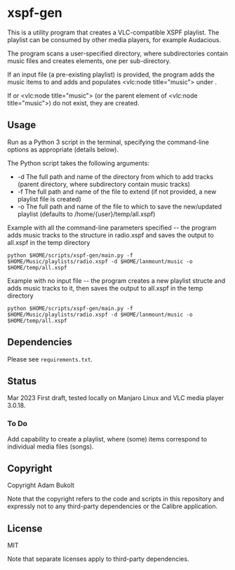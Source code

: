 # xspf-gen #

This is a utility program that creates a VLC-compatible XSPF playlist.
The playlist can be consumed by other media players, for example Audacious.

The program scans a user-specified directory, where subdirectories contain music files and creates <track> elements, 
one per sub-directory.

If an input file (a pre-existing playlist) is provided, the program adds the
music items to <tracklist> and adds and populates <vlc:node title="music"> under <extension
application="http://www.videolan.org/vlc/playlist/0">.

If <trackList> or <vlc:node title="music"> (or the parent element of <vlc:node title="music">) do not exist, they 
are created.

## Usage

Run as a Python 3 script in the terminal, specifying the command-line options as appropriate (details below). 

The Python script takes the following arguments:

* -d The full path and name of the directory from which to add tracks (parent directory, where subdirectory contain music 
    tracks)
* -f The full path and name of the file to extend (if not provided, a new playlist file is created)
* -o The full path and name of the file to which to save the new/updated playlist (defaults to /home/{user}/temp/all.xspf)

Example with all the command-line parameters specified -- the program adds music
tracks to the structure in radio.xspf and saves the output to all.xspf in the
temp directory
```
python $HOME/scripts/xspf-gen/main.py -f $HOME/Music/playlists/radio.xspf -d $HOME/lanmount/music -o $HOME/temp/all.xspf
```
Example with no input file -- the program creates a new playlist structe and adds music
tracks to it, then saves the output to all.xspf in the temp directory
```
python $HOME/scripts/xspf-gen/main.py -f $HOME/Music/playlists/radio.xspf -d $HOME/lanmount/music -o $HOME/temp/all.xspf
```

## Dependencies

Please see `requirements.txt`.

## Status

Mar 2023 First draft, tested locally on Manjaro Linux and VLC media player 3.0.18.

### To Do

Add capability to create a playlist, where (some) items correspond to individual
media files (songs).

## Copyright

Copyright Adam Bukolt

Note that the copyright refers to the code and scripts in this repository and
expressly not to any third-party dependencies or the Calibre application.

## License

MIT

Note that separate licenses apply to third-party dependencies.
